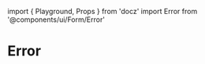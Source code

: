 import { Playground, Props } from 'docz'
import Error from '@components/ui/Form/Error'

# Error

<Props of={Error} />
